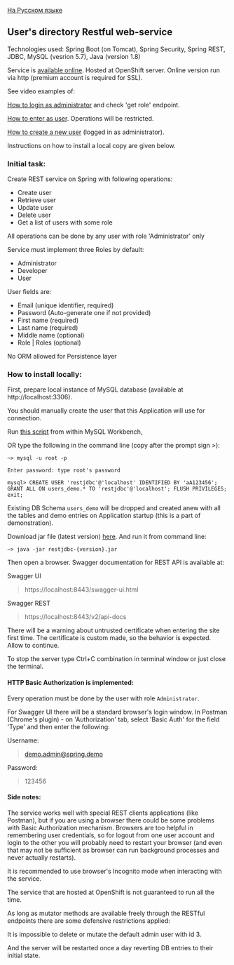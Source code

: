 [На Русском языке](readme.ru.md)

## User's directory Restful web-service 

Technologies used: Spring Boot (on Tomcat), Spring Security, Spring REST, 
JDBC, MySQL (vesrion 5.7), Java (version 1.8)

Service is [available online](http://restjdbc-va1ery.rhcloud.com/swagger-ui.html).
Hosted at OpenShift server. Online version run via http (premium account is required for SSL).

See video examples of:

[How to login as administrator](https://youtu.be/hfpowdVp9PU) and check 'get role' endpoint.

[How to enter as user](https://youtu.be/gw7YLq3aGcU). Operations will be restricted.

[How to create a new user](https://youtu.be/D1isfiq7eXI) (logged in as administrator).

Instructions on how to install a local copy are given below.

### Initial task:
Create REST service on Spring with following operations:
- Create user
- Retrieve user
- Update user
- Delete user
- Get a list of users with some role 

All operations can be done by any user with role 'Administrator' only

Service must implement three Roles by default: 
- Administrator
- Developer
- User

User fields are:
- Email (unique identifier, required)
- Password (Auto-generate one if not provided)
- First name (required)
- Last name (required)
- Middle name (optional)
- Role | Roles (optional)

No ORM allowed for Persistence layer

### How to install locally:
First, prepare local instance of MySQL database (available at http://localhost:3306).

You should manually create the user that this Application will use for connection.

Run [this script](src/main/resources/sql/db_user_create.sql) from within MySQL Workbench,

OR type the following in the command line (copy after the prompt sign >):

```
~> mysql -u root -p

Enter password: type root's password

mysql> CREATE USER 'restjdbc'@'localhost' IDENTIFIED BY 'aA123456'; GRANT ALL ON users_demo.* TO 'restjdbc'@'localhost'; FLUSH PRIVILEGES; exit;
```

Existing DB Schema `users_demo` will be dropped and created anew with all the 
tables and demo entries on Application startup (this is a part of demonstration).

Download jar file (latest version) [here](https://www.dropbox.com/sh/e9fv82aeciuzuql/AABnFAJjeEOKMM4Tvv4Wtw08a?dl=0).
And run it from command line:

`~> java -jar restjdbc-{version}.jar` 

Then open a browser.
Swagger documentation for REST API is available at:

Swagger UI
> https://localhost:8443/swagger-ui.html

Swagger REST
> https://localhost:8443/v2/api-docs

There will be a warning about untrusted certificate when entering the site first time.
The certificate is custom made, so the behavior is expected. Allow to continue.

To stop the server type Ctrl+C combination in terminal window or just close the terminal.

#### HTTP Basic Authorization is implemented:

Every operation must be done by the user with role `Administrator`.

For Swagger UI there will be a standard browser's login window.
In Postman (Chrome's plugin) - on 'Authorization' tab, select 'Basic Auth'
for the field 'Type' and then enter the following:

Username:
> demo.admin@spring.demo

Password:
> 123456

#### Side notes:
The service works well with special REST clients applications (like Postman), but
if you are using a browser there could be some problems with Basic Authorization
mechanism. Browsers are too helpful in remembering user credentials, so for
logout from one user account and login to the other you will probably need to 
restart your browser (and even that may not be sufficient as browser can run 
background processes and never actually restarts). 

It is recommended to use browser's Incognito mode when interacting with the service.

The service that are hosted at OpenShift is not guaranteed to run all the time.

As long as mutator methods are available freely through the RESTful endpoints there are
some defensive restrictions applied:

It is impossible to delete or mutate the default admin user with id 3.

And the server will be restarted once a day reverting DB entries to their initial state.